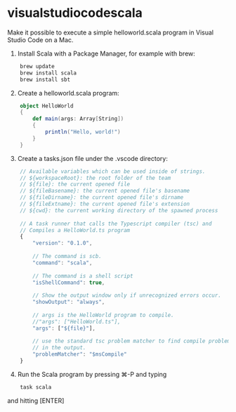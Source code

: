 # visualstudiocodescala
Make it possible to execute a simple helloworld.scala program in Visual Studio Code on a Mac.

1. Install Scala with a Package Manager, for example with brew:

```bash
    brew update
    brew install scala
    brew install sbt
```
    
2. Create a helloworld.scala program:

```scala
	object HelloWorld 
	{	
		def main(args: Array[String]) 
		{
			println("Hello, world!")
		}
	}
```

3. Create a tasks.json file under the .vscode directory:

```js
	// Available variables which can be used inside of strings.
	// ${workspaceRoot}: the root folder of the team
	// ${file}: the current opened file
	// ${fileBasename}: the current opened file's basename
	// ${fileDirname}: the current opened file's dirname
	// ${fileExtname}: the current opened file's extension
	// ${cwd}: the current working directory of the spawned process
	
	// A task runner that calls the Typescript compiler (tsc) and
	// Compiles a HelloWorld.ts program
	{
		"version": "0.1.0",
	
		// The command is scb.
		"command": "scala",
	
		// The command is a shell script
		"isShellCommand": true,
	
		// Show the output window only if unrecognized errors occur.
		"showOutput": "always",
	
		// args is the HelloWorld program to compile.
		//"args": ["HelloWorld.ts"],
	    "args": ["${file}"],
	
		// use the standard tsc problem matcher to find compile problems
		// in the output.
		"problemMatcher": "$msCompile"
	}
```

4. Run the Scala program by pressing ⌘-P
and typing

```bash
    task scala
```

and hitting [ENTER]

    
  
  